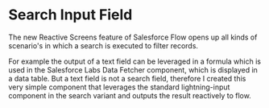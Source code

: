 # Search Input Field
<p>The new Reactive Screens feature of Salesforce Flow opens up all kinds of scenario's in which a search is executed to filter records.</p>
<p>For example the output of a text field can be leveraged in a formula which is used in the Salesforce Labs Data Fetcher component, which is displayed in a data table. 
But a text field is not a search field, therefore I created this very simple component that leverages the standard lightning-input component in the search variant and outputs the result reactively to flow. </p>

